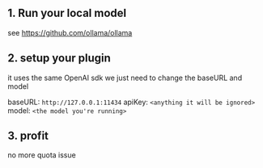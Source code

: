 ## 1. Run your local model

see https://github.com/ollama/ollama

## 2. setup your plugin

it uses the same OpenAI sdk we just need to change the baseURL and model

baseURL: `http://127.0.0.1:11434`
apiKey: `<anything it will be ignored>`
model: `<the model you're running>`

## 3. profit

no more quota issue
